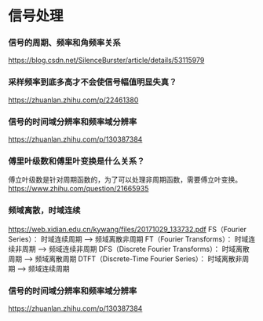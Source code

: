 # 信号处理

### 信号的周期、频率和角频率关系
https://blog.csdn.net/SilenceBurster/article/details/53115979

### 采样频率到底多高才不会使信号幅值明显失真？
https://zhuanlan.zhihu.com/p/22461380

### 信号的时间域分辨率和频率域分辨率
https://zhuanlan.zhihu.com/p/130387384

### 傅里叶级数和傅里叶变换是什么关系？
傅立叶级数是针对周期函数的，为了可以处理非周期函数，需要傅立叶变换。
https://www.zhihu.com/question/21665935

### 频域离散，时域连续
https://web.xidian.edu.cn/kywang/files/20171029_133732.pdf
FS（Fourier Series）： 时域连续周期 --> 频域离散非周期
FT（Fourier Transforms）： 时域连续非周期 --> 频域连续非周期
DFS（Discrete Fourier Transforms）： 时域离散周期 --> 频域离散周期
DTFT（Discrete-Time Fourier Series）： 时域离散非周期 --> 频域连续周期

### 信号的时间域分辨率和频率域分辨率
https://zhuanlan.zhihu.com/p/130387384

### 















